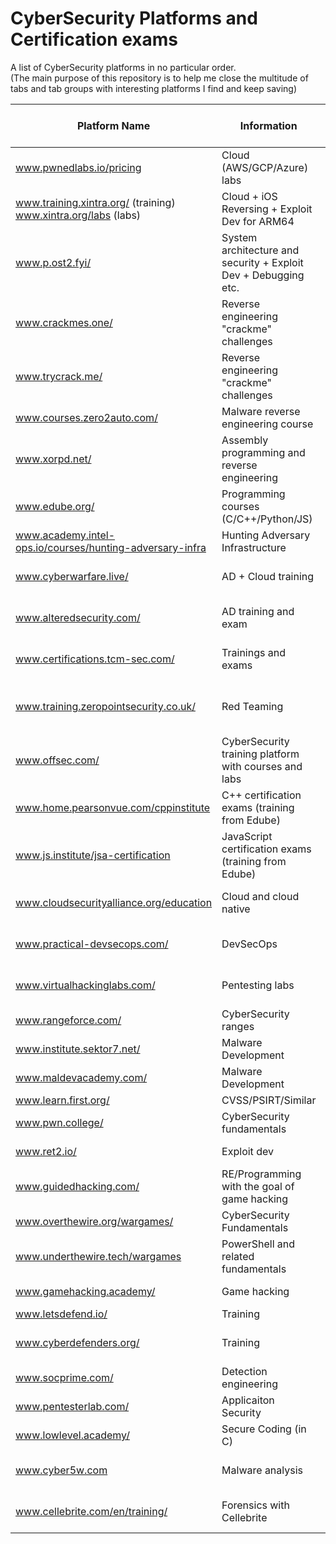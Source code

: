 # CyberSecurity Platforms and Certification exams

A list of CyberSecurity platforms in no particular order.  
(The main purpose of this repository is to help me close the multitude of tabs and tab groups with interesting platforms I find and keep saving)

| Platform Name | Information | Type | Certification Exam | Certificate of Completion | 
| ------------- | ----------- | ---- | ------------------ | --------------------------- |
| www.pwnedlabs.io/pricing | Cloud (AWS/GCP/Azure) labs | Range | No | ? |
| www.training.xintra.org/ (training) www.xintra.org/labs (labs)| Cloud + iOS Reversing + Exploit Dev for ARM64 | Course training and labs| ? | Yes |
| www.p.ost2.fyi/ | System architecture and security + Exploit Dev + Debugging etc.| Course training | No | Yes |
| www.crackmes.one/ | Reverse engineering "crackme" challenges | Range | No | No |
| www.trycrack.me/ | Reverse engineering "crackme" challenges | Range | No | No |
| www.courses.zero2auto.com/ | Malware reverse engineering course | Course training | Yes | Yes |
| www.xorpd.net/ | Assembly programming and reverse engineering | Learning platform | No | No |
| www.edube.org/| Programming courses (C/C++/Python/JS)| Free courses | Yes | No |
| www.academy.intel-ops.io/courses/hunting-adversary-infra | Hunting Adversary Infrastructure | Training course | No | Yes |
| www.cyberwarfare.live/ | AD + Cloud training | Labs + Certificaiton Exams | Yes | ? |
| www.alteredsecurity.com/ | AD training and exam | Labs + Certification Exams | Yes | Yes |
| www.certifications.tcm-sec.com/ | Trainings and exams | Courses + Certification Exams | Yes | Yes |
| www.training.zeropointsecurity.co.uk/ | Red Teaming | Courses + Labs + Certification Exams | Yes | ? |
| www.offsec.com/ | CyberSecurity training platform with courses and labs | Course + Labs + Certificaiton Exams | Yes | ? |
| www.home.pearsonvue.com/cppinstitute | C++ certification exams (training from Edube) | Certification | Yes | No |
| www.js.institute/jsa-certification | JavaScript certification exams (training from Edube) | Certification | Yes | No |
| www.cloudsecurityalliance.org/education | Cloud and cloud native | Certification exams + training | Yes | No |
| www.practical-devsecops.com/ | DevSecOps | Certification exams + training | Yes | No |
| www.virtualhackinglabs.com/ | Pentesting labs | Labs + Certification Exam | Yes | ? |
| www.rangeforce.com/ | CyberSecurity ranges | Labs + Challenges | No | Yes |
| www.institute.sektor7.net/ | Malware Development | Course + Labs | ? | Yes |
| www.maldevacademy.com/ | Malware Development | Course | ? | ? |
| www.learn.first.org/ | CVSS/PSIRT/Similar | Course | No | Yes |
| www.pwn.college/ | CyberSecurity fundamentals | Course and labs | No | No |
| www.ret2.io/ | Exploit dev | Course + Labs | No | ? |
| www.guidedhacking.com/ | RE/Programming with the goal of game hacking | Guides and tutorials + YT videos | No | No |
| www.overthewire.org/wargames/ | CyberSecurity Fundamentals | Labs | No | No |
| www.underthewire.tech/wargames | PowerShell and related fundamentals | Labs | No | No |
| www.gamehacking.academy/ | Game hacking | Guides and tutorials | No | No |
| www.letsdefend.io/ | Training | Labs | ? | ? |
| www.cyberdefenders.org/ | Training | Labs + Certification Exams | Yes | ? |
| www.socprime.com/ | Detection engineering | Detection rulles | No | No |
| www.pentesterlab.com/ | Applicaiton Security | Labs + guides | No | Yes |
| www.lowlevel.academy/ | Secure Coding (in C) | Courses + projects | ? | ? |
| www.cyber5w.com | Malware analysis | Course + Certificaiton Exam | Yes | ? |
| www.cellebrite.com/en/training/ | Forensics with Cellebrite | Course + Certification Exam | Yes | ? |
